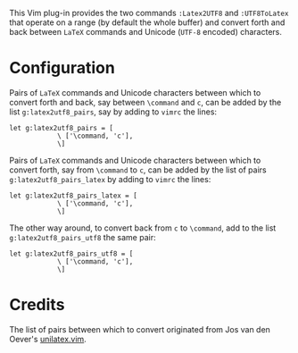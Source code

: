 This Vim plug-in provides the two commands `:Latex2UTF8` and `:UTF8ToLatex` that operate on a range (by default the whole buffer) and convert forth and back between `LaTeX` commands and Unicode (`UTF-8` encoded) characters.

# Configuration

Pairs of `LaTeX` commands and Unicode characters between which to convert forth
and back, say between `\command` and `c`, can be added by the list
`g:latex2utf8_pairs`, say by  adding to `vimrc` the lines:

```vim
let g:latex2utf8_pairs = [
			\ ['\command, 'c'],
			\]
```

Pairs of `LaTeX` commands and Unicode characters between which to convert
forth, say from `\command` to `c`, can be added by the list of pairs
`g:latex2utf8_pairs_latex` by adding to `vimrc` the lines:

```vim
let g:latex2utf8_pairs_latex = [
			\ ['\command, 'c'],
			\]
```

The other way around, to convert back from `c` to `\command`, add to the
list `g:latex2utf8_pairs_utf8` the same pair:

```vim
let g:latex2utf8_pairs_utf8 = [
			\ ['\command, 'c'],
			\]
```

# Credits

The list of pairs between which to convert originated from Jos van den Oever's [unilatex.vim](https://www.vim.org/scripts/script.php?script_id=284).

